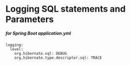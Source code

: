 # Logging SQL statements and Parameters

##### for Spring Boot application.yml
````
logging:
  level:
    org.hibernate.sql: DEBUG
    org.hibernate.type.descriptor.sql: TRACE
````